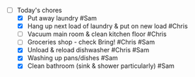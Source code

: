 - [ ] Today's chores
	- [x] Put away laundry #Sam 
	- [x] Hang up next load of laundry & put on new load #Chris 
	- [ ] Vacuum main room & clean kitchen floor #Chris 
	- [ ] Groceries shop - check Bring! #Chris #Sam 
	- [x] Unload & reload dishwasher #Chris #Sam 
	- [x] Washing up pans/dishes #Sam 
	- [x] Clean bathroom (sink & shower particularly) #Sam 
